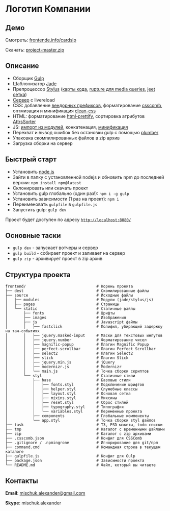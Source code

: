 # Логотип Компании

## Демо
Смотреть: [frontende.info/cardslp](http://frontende.info/cardslp/)

Скачать: [project-master.zip](https://github.com/Mischuk/cards/archive/master.zip)

## Описание
* Сборщик [Gulp](http://gulpjs.com/)
* Шаблонизатор [Jade](http://jade-lang.com/)
* Препроцессор [Stylus](http://stylus-lang.com/) ([карты кода](https://www.npmjs.com/package/gulp-sourcemaps), [rupture для media queries](http://jescalan.github.io/rupture/), [jeet сетка](http://jeet.gs/))
* [Сервер](https://www.npmjs.com/package/gulp-connect) с livereload
* CSS: добавление [вендорных префиксов](https://www.npmjs.com/package/autoprefixer-stylus), форматирование [csscomb](https://www.npmjs.com/package/gulp-csscomb), оптмизация и минификация [clean-css](https://www.npmjs.com/package/gulp-csso)
* HTML: форматирование [html-prettify](https://www.npmjs.com/package/gulp-html-prettify), сортировка атрибутов [AttrsSorter](https://www.npmjs.com/package/posthtml-attrs-sorter)
* JS: [импорт из модулей](https://www.npmjs.com/package/gulp-include), конкатенация, [минификация](https://www.npmjs.com/package/gulp-uglify)
* Перехват и вывод ошибок без остановки gulp с помощью [plumber](https://www.npmjs.com/package/gulp-plumber)
* Упаковка скомпилированных файлов в zip архив
* Загрузка сборки на сервер

## Быстрый старт

* Установить [node.js](https://nodejs.org)
* Зайти в папку с установленной nodejs и обновить npm до последней версии: `npm install npm@latest`
* Склонировать или скачать проект
* Установить gulp глобально (один раз!): `npm i -g gulp`
* Установить зависимости (1 раз на проект): `npm i`
* Переименовать `gulpfile` в `gulpfile.js`
* Запустить gulp: `gulp dev`

Проект будет доступен по адресу [`http://localhost:8080/`](http://localhost:8080/)

## Основные таски

* `gulp dev` - запускает вотчеры и сервер
* `gulp build` - собирает проект и заливает на сервер
* `gulp zip` - архивирует проект в zip архив

## Структура проекта

```
frontend/                               # Корень проекта
├── dest                                # Скомилированные файлы
├── source                              # Исходные файлы
│   ├── modules                         # Модули (jade/stylus/js)
│   ├── pages                           # Страницы
│   └── static                          # Статичные файлы
│       ├── fonts                       # Шрифты
│       ├── images                      # Изображения
│       ├── js                          # Javascript файлы
│       │   ├── fastclick               # Полифил, убирающий задержку на тач-событиях
│       │   ├── jquery.masked-input     # Маски для текстовых инпутов
│       │   ├── jquery.number           # Форматирование чисел
│       │   ├── magnific-popup          # Плагин Magnific Popup
│       │   ├── perfect-scrollbar       # Плагин Perfect Scrollbar
│       │   ├── select2                 # Плагин Select2
│       │   ├── slick                   # Плагин Slick
│       │   ├── jquery.min.js           # jQuery
│       │   ├── modernizr.js            # Modernizr
│       │   └── main.js                 # Точка сборки скриптов
│       └── styl                        # Статичные стили
│           ├── base                    # Базовые стили
│           │   ├── fonts.styl          # Подключение шрифтов
│           │   ├── helper.styl         # Служебные классы
│           │   ├── layout.styl         # Основая сетка
│           │   ├── mixins.styl         # Миксины
│           │   ├── reset.styl          # Сброс стилей
│           │   ├── typography.styl     # Типография
│           │   └── variables.styl      # Переменные проекта
│           ├── components              # Глобальные компоненты
│           └── app.styl                # Точка сборки styl файлов
├── task                                # ТЗ, PSD макеты, todo списки
├── tmp                                 # Каталог с временными файлами
├── zip                                 # Каталог с zip архивами
├── .csscomb.json                       # Конфиг для CSSComb
├── .gitignore / .npmingrone            # Игнорирование для git/npm
├── command.cmd                         # Командная строка в текущем каталоге
├── gulpfile.js                         # Конфиг для Gulp
├── package.json                        # Зависимости проекта
└── README.md                           # Файл, который вы читаете
```

## Контакты
**Email**: mischuk.alexander@gmail.com

**Skype**: mischuk.alexander
